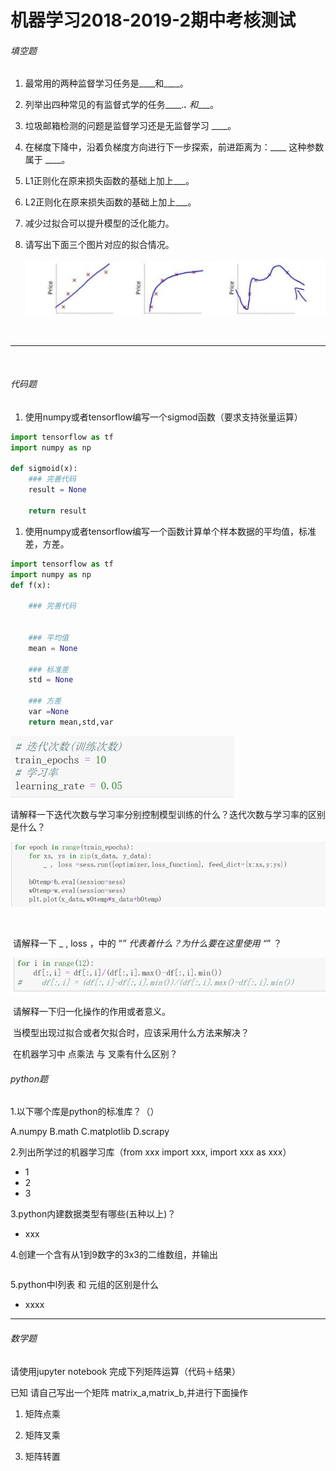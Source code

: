 #                                                                                       机器学习2018-2019-2期中考核测试

###### 填空题

1. 最常用的两种监督学习任务是____和____。

2. 列举出四种常见的有监督式学的任务____.____.___ 和____。

3. 垃圾邮箱检测的问题是监督学习还是无监督学习 ____。

4. 在梯度下降中，沿着负梯度方向进行下一步探索，前进距离为：____  这种参数属于 ____。

5. L1正则化在原来损失函数的基础上加上___。

6. L2正则化在原来损失函数的基础上加上___。

7. 减少过拟合可以提升模型的泛化能力。

8. 请写出下面三个图片对应的拟合情况。

   

   ![图1](../img/2018-2019-2.1.png)

​     

------

​                                      

###### 代码题

1. 使用numpy或者tensorflow编写一个sigmod函数（要求支持张量运算）

```python
import tensorflow as tf
import numpy as np

def sigmoid(x):
    ### 完善代码
    result = None
    
    return result
```



1. 使用numpy或者tensorflow编写一个函数计算单个样本数据的平均值，标准差，方差。

```python
import tensorflow as tf
import numpy as np
def f(x):
    
    ### 完善代码
    
    
    ### 平均值
    mean = None
    
    ### 标准差
    std = None
    
    ### 方差
    var =None
    return mean,std,var
```





 ![图2](../img/2018-2019-2.2.png)



​           请解释一下迭代次数与学习率分别控制模型训练的什么？迭代次数与学习率的区别是什么？


 ![图3](../img/2018-2019-2.3.png)

​         

​          请解释一下  _ , loss  ，中的 “_” 代表着什么？为什么要在这里使用 “_” ？



 ![图4](../img/2018-2019-2.4.png)

​         请解释一下归一化操作的作用或者意义。

 

 

 

​        当模型出现过拟合或者欠拟合时，应该采用什么方法来解决？

 

 

 

 

​       在机器学习中 点乘法 与 叉乘有什么区别？



###### python题

1.以下哪个库是python的标准库？（）

A.numpy       B.math    C.matplotlib   D.scrapy

2.列出所学过的机器学习库（from xxx import xxx, import xxx as xxx）

- 1
- 2
- 3

3.python内建数据类型有哪些(五种以上)？

- xxx

  

4.创建一个含有从1到9数字的3x3的二维数组，并输出

```python

```

5.python中l列表 和 元组的区别是什么

- xxxx  

------



###### 数学题

请使用jupyter notebook 完成下列矩阵运算（代码＋结果）

已知 请自己写出一个矩阵 matrix_a,matrix_b,并进行下面操作

1. 矩阵点乘 

2. 矩阵叉乘 

3. 矩阵转置


